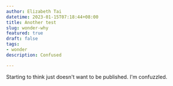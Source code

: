 ```yaml
---
author: Elizabeth Tai
datetime: 2023-01-15T07:18:44+08:00
title: Another test
slug: wonder-why
featured: true
draft: false
tags:
- wonder
description: Confused

---
```

Starting to think just doesn't want to be published. I'm confuzzled.